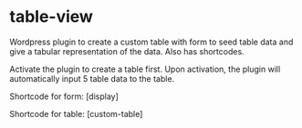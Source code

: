 # table-view
Wordpress plugin to create a custom table with form to seed table data and give a tabular representation of the data. Also has shortcodes.

Activate the plugin to create a table first. Upon activation, the plugin will automatically input 5 table data to the table.

Shortcode for form: [display]

Shortcode for table: [custom-table]
